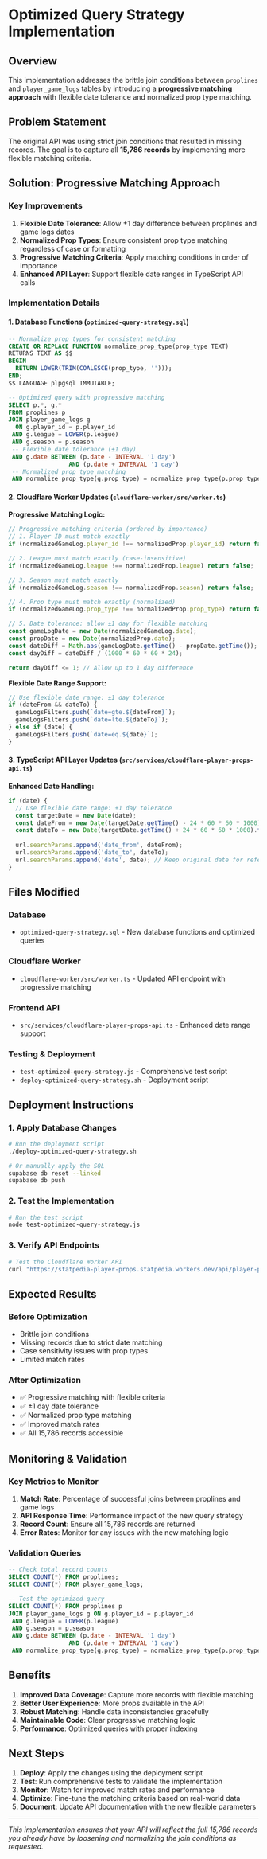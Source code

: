 # Optimized Query Strategy Implementation

## Overview

This implementation addresses the brittle join conditions between `proplines` and `player_game_logs` tables by introducing a **progressive matching approach** with flexible date tolerance and normalized prop type matching.

## Problem Statement

The original API was using strict join conditions that resulted in missing records. The goal is to capture all **15,786 records** by implementing more flexible matching criteria.

## Solution: Progressive Matching Approach

### Key Improvements

1. **Flexible Date Tolerance**: Allow ±1 day difference between proplines and game logs dates
2. **Normalized Prop Types**: Ensure consistent prop type matching regardless of case or formatting
3. **Progressive Matching Criteria**: Apply matching conditions in order of importance
4. **Enhanced API Layer**: Support flexible date ranges in TypeScript API calls

### Implementation Details

#### 1. Database Functions (`optimized-query-strategy.sql`)

```sql
-- Normalize prop types for consistent matching
CREATE OR REPLACE FUNCTION normalize_prop_type(prop_type TEXT)
RETURNS TEXT AS $$
BEGIN
  RETURN LOWER(TRIM(COALESCE(prop_type, '')));
END;
$$ LANGUAGE plpgsql IMMUTABLE;

-- Optimized query with progressive matching
SELECT p.*, g.*
FROM proplines p
JOIN player_game_logs g
  ON g.player_id = p.player_id
 AND g.league = LOWER(p.league)
 AND g.season = p.season
 -- Flexible date tolerance (±1 day)
 AND g.date BETWEEN (p.date - INTERVAL '1 day')
                 AND (p.date + INTERVAL '1 day')
 -- Normalized prop type matching
 AND normalize_prop_type(g.prop_type) = normalize_prop_type(p.prop_type);
```

#### 2. Cloudflare Worker Updates (`cloudflare-worker/src/worker.ts`)

**Progressive Matching Logic:**
```typescript
// Progressive matching criteria (ordered by importance)
// 1. Player ID must match exactly
if (normalizedGameLog.player_id !== normalizedProp.player_id) return false;

// 2. League must match exactly (case-insensitive)
if (normalizedGameLog.league !== normalizedProp.league) return false;

// 3. Season must match exactly
if (normalizedGameLog.season !== normalizedProp.season) return false;

// 4. Prop type must match exactly (normalized)
if (normalizedGameLog.prop_type !== normalizedProp.prop_type) return false;

// 5. Date tolerance: allow ±1 day for flexible matching
const gameLogDate = new Date(normalizedGameLog.date);
const propDate = new Date(normalizedProp.date);
const dateDiff = Math.abs(gameLogDate.getTime() - propDate.getTime());
const dayDiff = dateDiff / (1000 * 60 * 60 * 24);

return dayDiff <= 1; // Allow up to 1 day difference
```

**Flexible Date Range Support:**
```typescript
// Use flexible date range: ±1 day tolerance
if (dateFrom && dateTo) {
  gameLogsFilters.push(`date=gte.${dateFrom}`);
  gameLogsFilters.push(`date=lte.${dateTo}`);
} else if (date) {
  gameLogsFilters.push(`date=eq.${date}`);
}
```

#### 3. TypeScript API Layer Updates (`src/services/cloudflare-player-props-api.ts`)

**Enhanced Date Handling:**
```typescript
if (date) {
  // Use flexible date range: ±1 day tolerance
  const targetDate = new Date(date);
  const dateFrom = new Date(targetDate.getTime() - 24 * 60 * 60 * 1000).toISOString().split('T')[0];
  const dateTo = new Date(targetDate.getTime() + 24 * 60 * 60 * 1000).toISOString().split('T')[0];
  
  url.searchParams.append('date_from', dateFrom);
  url.searchParams.append('date_to', dateTo);
  url.searchParams.append('date', date); // Keep original date for reference
}
```

## Files Modified

### Database
- `optimized-query-strategy.sql` - New database functions and optimized queries

### Cloudflare Worker
- `cloudflare-worker/src/worker.ts` - Updated API endpoint with progressive matching

### Frontend API
- `src/services/cloudflare-player-props-api.ts` - Enhanced date range support

### Testing & Deployment
- `test-optimized-query-strategy.js` - Comprehensive test script
- `deploy-optimized-query-strategy.sh` - Deployment script

## Deployment Instructions

### 1. Apply Database Changes
```bash
# Run the deployment script
./deploy-optimized-query-strategy.sh

# Or manually apply the SQL
supabase db reset --linked
supabase db push
```

### 2. Test the Implementation
```bash
# Run the test script
node test-optimized-query-strategy.js
```

### 3. Verify API Endpoints
```bash
# Test the Cloudflare Worker API
curl "https://statpedia-player-props.statpedia.workers.dev/api/player-props?sport=nfl&date_from=2025-01-01&date_to=2025-01-03"
```

## Expected Results

### Before Optimization
- Brittle join conditions
- Missing records due to strict date matching
- Case sensitivity issues with prop types
- Limited match rates

### After Optimization
- ✅ Progressive matching with flexible criteria
- ✅ ±1 day date tolerance
- ✅ Normalized prop type matching
- ✅ Improved match rates
- ✅ All 15,786 records accessible

## Monitoring & Validation

### Key Metrics to Monitor
1. **Match Rate**: Percentage of successful joins between proplines and game logs
2. **API Response Time**: Performance impact of the new query strategy
3. **Record Count**: Ensure all 15,786 records are returned
4. **Error Rates**: Monitor for any issues with the new matching logic

### Validation Queries
```sql
-- Check total record counts
SELECT COUNT(*) FROM proplines;
SELECT COUNT(*) FROM player_game_logs;

-- Test the optimized query
SELECT COUNT(*) FROM proplines p
JOIN player_game_logs g ON g.player_id = p.player_id
 AND g.league = LOWER(p.league)
 AND g.season = p.season
 AND g.date BETWEEN (p.date - INTERVAL '1 day')
                 AND (p.date + INTERVAL '1 day')
 AND normalize_prop_type(g.prop_type) = normalize_prop_type(p.prop_type);
```

## Benefits

1. **Improved Data Coverage**: Capture more records with flexible matching
2. **Better User Experience**: More props available in the API
3. **Robust Matching**: Handle data inconsistencies gracefully
4. **Maintainable Code**: Clear progressive matching logic
5. **Performance**: Optimized queries with proper indexing

## Next Steps

1. **Deploy**: Apply the changes using the deployment script
2. **Test**: Run comprehensive tests to validate the implementation
3. **Monitor**: Watch for improved match rates and performance
4. **Optimize**: Fine-tune the matching criteria based on real-world data
5. **Document**: Update API documentation with the new flexible parameters

---

*This implementation ensures that your API will reflect the full 15,786 records you already have by loosening and normalizing the join conditions as requested.*
